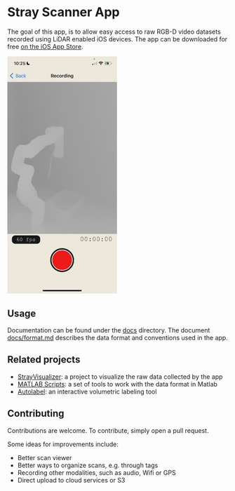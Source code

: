 
# Stray Scanner App

The goal of this app, is to allow easy access to raw RGB-D video datasets recorded using LiDAR enabled iOS devices. The app can be downloaded for free [on the iOS App Store](https://apps.apple.com/us/app/stray-scanner/id1557051662).

<img src="images/screenshot.jpg" style="width: 250px" alt="Stray Scanner RGB-D scanning view">

## Usage

Documentation can be found under the [docs](docs/) directory. The document [docs/format.md](docs/format.md) describes the data format and conventions used in the app.

## Related projects

- [StrayVisualizer](https://github.com/kekeblom/StrayVisualize://github.com/kekeblom/StrayVisualizer): a project to visualize the raw data collected by the app
- [MATLAB Scripts](https://github.com/PyojinKim/StrayScannerVisualizer): a set of tools to work with the data format in Matlab
- [Autolabel](https://github.com/ethz-asl/autolabel): an interactive volumetric labeling tool

## Contributing

Contributions are welcome. To contribute, simply open a pull request.

Some ideas for improvements include:
- Better scan viewer
- Better ways to organize scans, e.g. through tags
- Recording other modalities, such as audio, Wifi or GPS
- Direct upload to cloud services or S3

